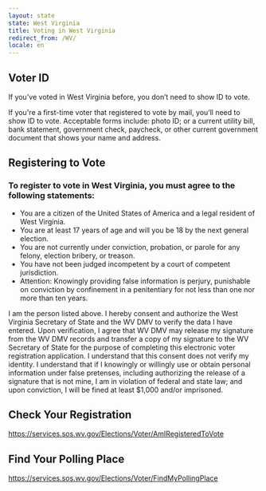 ```yaml
---
layout: state
state: West Virginia
title: Voting in West Virginia
redirect_from: /WV/
locale: en
---
```


## Voter ID

If you've voted in West Virginia before, you don’t need to show ID to vote.

If you're a first-time voter that registered to vote by mail, you’ll need to show ID to vote. Acceptable forms include: photo ID; or a current utility bill, bank statement, government check, paycheck, or other current government document that shows your name and address.

## Registering to Vote

### To register to vote in West Virginia, you must agree to the following statements:

* You are a citizen of the United States of America and a legal resident of West Virginia.
* You are at least 17 years of age and will you be 18 by the next general election.
* You are not currently under conviction, probation, or parole for any felony, election bribery, or treason.
* You have not been judged incompetent by a court of competent jurisdiction.
* Attention: Knowingly providing false information is perjury, punishable on conviction by confinement in a penitentiary for not less than one nor more than ten years.

I am the person listed above. I hereby consent and authorize the West Virginia Secretary of State and the WV DMV to verify the data I have entered. Upon verification, I agree that WV DMV may release my signature from the WV DMV records and transfer a copy of my signature to the WV Secretary of State for the purpose of completing this electronic voter registration application. I understand that this consent does not verify my identity. I understand that if I knowingly or willingly use or obtain personal information under false pretenses, including authorizing the release of a signature that is not mine, I am in violation of federal and state law; and upon conviction, I will be fined at least $1,000 and/or imprisoned.

## Check Your Registration

<https://services.sos.wv.gov/Elections/Voter/AmIRegisteredToVote>

## Find Your Polling Place

<https://services.sos.wv.gov/Elections/Voter/FindMyPollingPlace>
